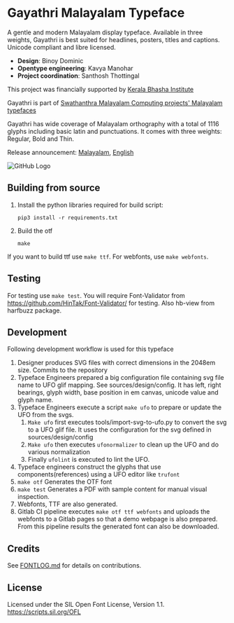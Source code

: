 Gayathri Malayalam Typeface
===========================
A gentle and modern Malayalam display typeface. Available in three weights, Gayathri is best suited for headlines, posters, titles and captions. Unicode compliant and libre licensed.

* **Design**: Binoy Dominic
* **Opentype engineering**: Kavya Manohar
* **Project coordination**: Santhosh Thottingal

This project was financially supported by [Kerala Bhasha Institute](https://www.keralabhashainstitute.org/)

Gayathri is part of [Swathanthra Malayalam Computing projects' Malayalam typefaces](https://smc.org.in/fonts)

Gayathri has wide coverage of Malayalam orthography with a total of 1116 glyphs including basic latin and punctuations. It comes with three weights: Regular, Bold and Thin.

Release announcement: [Malayalam](https://blog.smc.org.in/gayathri-malayalam-font-release/), [English](https://thottingal.in/blog/2019/02/21/gayathri-new-malayalam-typeface/)

![GitHub Logo](docs/Gayathri_1200x630.jpg)

Building from source
--------------------
1. Install the python libraries required for build script:
    ```
    pip3 install -r requirements.txt
    ```
2. Build the otf
   ```
   make
   ```

If you want to build ttf use `make ttf`. For webfonts, use `make webfonts`.

Testing
-------
For testing use `make test`. You will require Font-Validator from https://github.com/HinTak/Font-Validator/ for testing. Also hb-view from harfbuzz package.

Development
-----------
Following development workflow is used for this typeface
1. Designer produces SVG files with correct dimensions in the 2048em size. Commits to the repository
2. Typeface Engineers prepared a big configuration file containing svg file name to UFO glif mapping. See sources/design/config. It has left, right bearings, glyph width, base position in em canvas, unicode value and glyph name.
3. Typeface Engineers execute a script `make ufo` to prepare or update the UFO from the svgs.
   1. `Make ufo` first executes tools/import-svg-to-ufo.py to convert the svg to a UFO glif file. It uses the configuration for the svg defined in sources/design/config
   2. `Make ufo` then executes `ufonormalizer` to clean up the UFO and do various normalization
   3. Finally `ufolint` is executed to lint the UFO.
4. Typeface engineers construct the glyphs that use components(references) using a UFO editor like `trufont`
5. `make otf` Generates the OTF font
6. `make test` Generates a PDF with sample content for manual visual inspection.
7. Webfonts, TTF are also generated.
8. Gitlab CI pipeline executes `make otf ttf webfonts` and uploads the webfonts to a Gitlab pages so that a demo webpage is also prepared. From this pipeline results the generated font can also be downloaded.

Credits
-------

See [FONTLOG.md](FONTLOG.md) for details on contributions.

License
-------
Licensed under the SIL Open Font License, Version 1.1. https://scripts.sil.org/OFL
